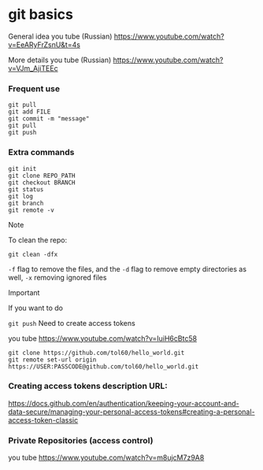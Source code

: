 # git basics

General idea you tube (Russian)
https://www.youtube.com/watch?v=EeARyFrZsnU&t=4s


More details you tube (Russian)
https://www.youtube.com/watch?v=VJm_AjiTEEc

### Frequent use
```
git pull
git add FILE
git commit -m "message"
git pull
git push
```

### Extra commands
```
git init
git clone REPO_PATH
git checkout BRANCH
git status
git log
git branch
git remote -v
```
> [!NOTE]
> To clean the repo:
> 
> ``` git clean -dfx ```
>
>  `-f` flag to remove the files, and the `-d` flag to remove empty directories as well, `-x` removing ignored files

> [!IMPORTANT]
> If you want to do 
>
> `git push`
> Need to create access tokens
>
> you tube https://www.youtube.com/watch?v=IuiH6cBtc58

```
git clone https://github.com/tol60/hello_world.git
git remote set-url origin https://USER:PASSCODE@github.com/tol60/hello_world.git
```


### Creating access tokens description URL:
https://docs.github.com/en/authentication/keeping-your-account-and-data-secure/managing-your-personal-access-tokens#creating-a-personal-access-token-classic

### Private Repositories (access control)
you tube https://www.youtube.com/watch?v=m8ujcM7z9A8

